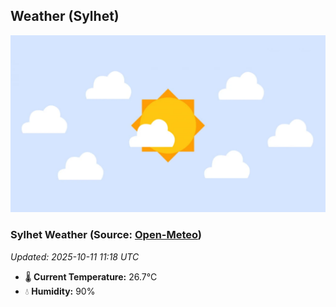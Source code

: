 ## Weather (Sylhet)
![](/weather.webp)
<!-- WEATHER-START -->
### Sylhet Weather (Source: [Open-Meteo](https://open-meteo.com))
_Updated: 2025-10-11 11:18 UTC_
* 🌡️ **Current Temperature:** 26.7°C
* 💧 **Humidity:** 90%
<!-- WEATHER-END -->

































































































































